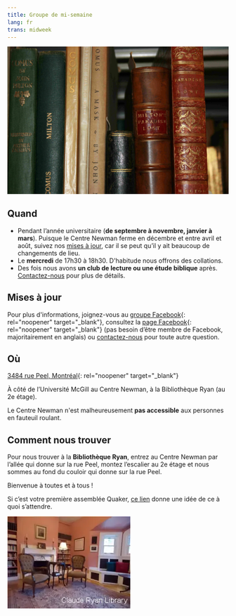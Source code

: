 ```yaml
---
title: Groupe de mi-semaine
lang: fr
trans: midweek
---
```

<picture>
  <source srcset="/assets/images/Ryan-library_books.webp" type="image/webp">
  <source srcset="/assets/images/Ryan-library_books.jpg" type="image/jpg">  
  <img src="/assets/images/Ryan-library_books.webp" class="img_center75" alt="Livres">
</picture>

## Quand
* Pendant l’année universitaire (**de septembre à novembre, janvier à mars**). Puisque le Centre Newman ferme en décembre et entre avril et août, suivez nos [mises à jour](#misesàjour), car il se peut qu’il y ait beaucoup de changements de lieu.
* Le **mercredi** de 17h30 à 18h30. D'habitude nous offrons des collations.
* Des fois nous avons **un club de lecture ou une étude biblique** après. [Contactez-nous](/contact-fr.html) pour plus de détails.

## Mises à jour <span class="stanchor"><a name="misesàjour"></a></span>
Pour plus d'informations, joignez-vous au [groupe Facebook](https://www.facebook.com/groups/mtlmidweek/){: rel="noopener" target="_blank"}, consultez la [page Facebook](https://www.facebook.com/MontrealQuakers/){: rel="noopener" target="_blank"} (pas besoin d’être membre de Facebook, majoritairement en anglais) ou [contactez-nous](/contact-fr.html) pour toute autre question.
## Où
[3484 rue Peel, Montréal](https://goo.gl/maps/MeQqk7m8Hegzx9Sz8){: rel="noopener" target="_blank"}

À côté de l’Université McGill au Centre Newman, à la <i class="fas fa-book"></i> Bibliothèque Ryan (au 2e étage). 

Le Centre Newman n'est malheureusement **pas accessible** aux personnes en fauteuil roulant.
## Comment nous trouver
Pour nous trouver à la **Bibliothèque Ryan**, entrez au Centre Newman par l’allée qui donne sur la rue Peel, montez l’escalier au 2e étage et nous sommes au fond du couloir qui donne sur la rue Peel.

Bienvenue à toutes et à tous !

Si c’est votre première assemblée Quaker, [ce lien](/a_propos.html) donne une idée de ce à quoi s’attendre.

<picture>
  <source srcset="/assets/images/ClaudeRyanLibrary.webp" type="image/webp">
  <source srcset="/assets/images/ClaudeRyanLibrary.jpg" type="image/jpg">
  <img src="/assets/images/ClaudeRyanLibrary.webp" class="img_center" alt="Ryan Library">
</picture>
